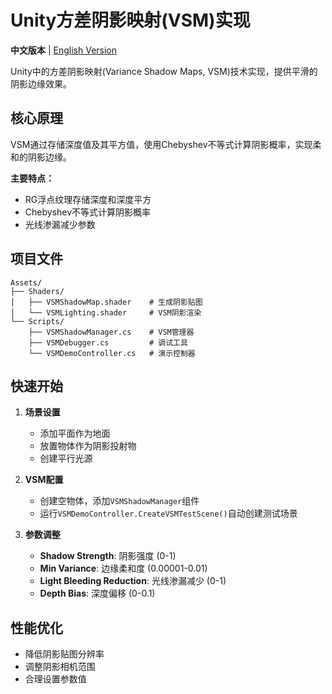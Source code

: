 # Unity方差阴影映射(VSM)实现

**中文版本** | [English Version](README.md)

Unity中的方差阴影映射(Variance Shadow Maps, VSM)技术实现，提供平滑的阴影边缘效果。

## 核心原理

VSM通过存储深度值及其平方值，使用Chebyshev不等式计算阴影概率，实现柔和的阴影边缘。

**主要特点：**

- RG浮点纹理存储深度和深度平方
- Chebyshev不等式计算阴影概率
- 光线渗漏减少参数

## 项目文件

```
Assets/
├── Shaders/
│   ├── VSMShadowMap.shader    # 生成阴影贴图
│   └── VSMLighting.shader     # VSM阴影渲染
└── Scripts/
    ├── VSMShadowManager.cs    # VSM管理器
    ├── VSMDebugger.cs         # 调试工具
    └── VSMDemoController.cs   # 演示控制器
```

## 快速开始

1. **场景设置**
   
   - 添加平面作为地面
   - 放置物体作为阴影投射物
   - 创建平行光源

2. **VSM配置**
   
   - 创建空物体，添加`VSMShadowManager`组件
   - 运行`VSMDemoController.CreateVSMTestScene()`自动创建测试场景

3. **参数调整**
   
   - **Shadow Strength**: 阴影强度 (0-1)
   - **Min Variance**: 边缘柔和度 (0.00001-0.01)
   - **Light Bleeding Reduction**: 光线渗漏减少 (0-1)
   - **Depth Bias**: 深度偏移 (0-0.1)

## 性能优化

- 降低阴影贴图分辨率
- 调整阴影相机范围
- 合理设置参数值
